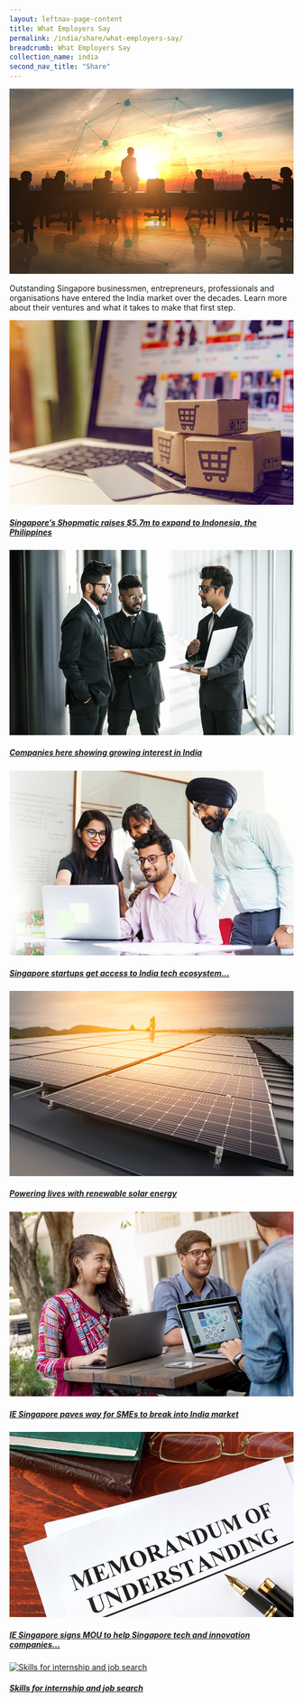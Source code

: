 ```yaml
---
layout: leftnav-page-content
title: What Employers Say
permalink: /india/share/what-employers-say/
breadcrumb: What Employers Say
collection_name: india
second_nav_title: "Share"
---
```


![banner-what-employers-say](\images\india-employers\What-employers-say-new.jpg)

Outstanding Singapore businessmen, entrepreneurs, professionals and organisations have entered the India market over the decades. Learn more about their ventures and what it takes to make that first step.

<div>
	<div class="row is-multiline">
		<div class="col is-half-tablet padding--bottom--lg">
			<a href="/india/share/what-employers-say/singapore-shopmatic/" class="project-link">
				<img src="\images\india-employers\singapore-shopmatic.jpg" alt="singapore-shopmatic" class="project-image">
			<div class="project-card">
				<div class="project-title margin--bottom--xs">
					<h5><b>Singapore’s Shopmatic raises $5.7m to expand to Indonesia, the Philippines</b></h5>
				</div>
			</div>
			</a>
		</div>
		<div class="col is-half-tablet padding--bottom--lg">
			<a href="/india/share/what-employers-say/companies-growing-interest-india/" class="project-link">
				<img src="\images\india-employers\companies-growing-interest-india.jpg" alt="companies-growing-interest-india" class="project-image">
			<div class="project-card">
				<div class="project-title margin--bottom--xs">
					<h5><b>Companies here showing growing interest in India</b></h5>
				</div>
			</div>
			</a>
		</div>
	</div>
</div>

<p><p>

<div>
	<div class="row is-multiline">
		<div class="col is-half-tablet padding--bottom--lg">
			<a href="/india/share/what-employers-say/access-to-india-tech-ecosystem/" class="project-link">
				<img src="\images\india-employers\access-to-india-tech-ecosystem.jpg" alt="access-to-india-tech-ecosystem" class="project-image">
			<div class="project-card">
				<div class="project-title margin--bottom--xs">
					<h5><b>Singapore startups get access to India tech ecosystem...</b></h5>
				</div>
			</div>
			</a>
		</div>
		<div class="col is-half-tablet padding--bottom--lg">
			<a href="/india/share/what-employers-say/powering-lives-solar-energy/" class="project-link">
				<img src="\images\india-employers\powering-lives-solar-energy.jpg" alt="powering-lives-solar-energy" class="project-image">
			<div class="project-card">
				<div class="project-title margin--bottom--xs">
					<h5><b>Powering lives with renewable solar energy</b></h5>
				</div>
			</div>
			</a>
		</div>
	</div>
</div>

<p><p>

<div>
	<div class="row is-multiline">
		<div class="col is-half-tablet padding--bottom--lg">
			<a href="/india/share/ie-singapore-paves-way-india-market/" class="project-link">
				<img src="\images\india-employers\ie-singapore-paves-way-india-market.jpg" alt="ie-singapore-paves-way-india-market" class="project-image">
			<div class="project-card">
				<div class="project-title margin--bottom--xs">
					<h5><b>IE Singapore paves way for SMEs to break into India market</b></h5>
				</div>
			</div>
			</a>
		</div>
		<div class="col is-half-tablet padding--bottom--lg">
			<a href="/india/share/what-employers-say/ie-singapore-signs-mou/" class="project-link">
				<img src="\images\india-employers\ie-singapore-signs-mou.jpg" alt="ie-singapore-signs-mou" class="project-image">
			<div class="project-card">
				<div class="project-title margin--bottom--xs">
					<h5><b>IE Singapore signs MOU to help Singapore tech and innovation companies...</b></h5>
				</div>
			</div>
			</a>
		</div>
	</div>
</div>

<p><p>

<div>
	<div class="row is-multiline">
		<div class="col is-half-tablet padding--bottom--lg">
			<a href="/india/share/what-employers-say/skills-internship-job-search/" class="project-link">
				<img src="/images/india-employers/Skills-for-internship-small.jpg" alt="Skills for internship and job search" class="project-image">
			<div class="project-card">
				<div class="project-title margin--bottom--xs">
					<h5><b>Skills for internship and job search</b></h5>
				</div>
			</div>
			</a>
		</div>
	</div>
</div>

<p><p>